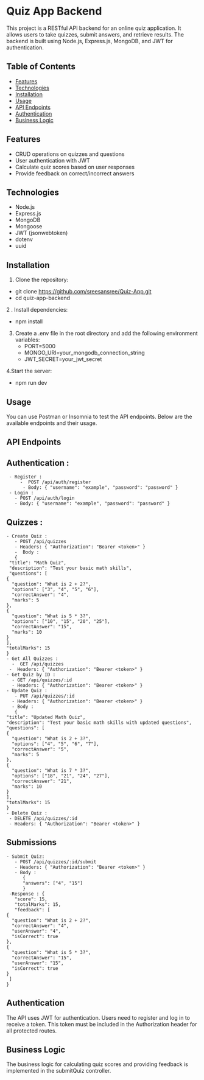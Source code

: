 # Quiz App Backend

This project is a RESTful API backend for an online quiz application. It allows users to take quizzes, submit answers, and retrieve results. The backend is built using Node.js, Express.js, MongoDB, and JWT for authentication.

## Table of Contents

- [Features](#features)
- [Technologies](#technologies)
- [Installation](#installation)
- [Usage](#usage)
- [API Endpoints](#api-endpoints)
- [Authentication](#authentication)
- [Business Logic](#business-logic)

## Features

- CRUD operations on quizzes and questions
- User authentication with JWT
- Calculate quiz scores based on user responses
- Provide feedback on correct/incorrect answers

## Technologies

- Node.js
- Express.js
- MongoDB
- Mongoose
- JWT (jsonwebtoken)
- dotenv
- uuid

## Installation
1. Clone the repository:
  - git clone https://github.com/sreesansree/Quiz-App.git
  - cd quiz-app-backend
   
2 . Install dependencies:
  - npm install
     
3. Create a .env file in the root directory and add the following environment variables:
   - PORT=5000
   - MONGO_URI=your_mongodb_connection_string
   - JWT_SECRET=your_jwt_secret
   
4.Start the server:
  - npm run dev

## Usage 
You can use Postman or Insomnia to test the API endpoints. Below are the available endpoints and their usage.

## API Endpoints  
## Authentication :
     - Register : 
         -  POST /api/auth/register
          - Body: { "username": "example", "password": "password" }
     - Login : 
       - POST /api/auth/login
       - Body: { "username": "example", "password": "password" }
 ## Quizzes : 
    - Create Quiz :
       - POST /api/quizzes
       - Headers: { "Authorization": "Bearer <token>" }
       -  Body :
       {
     "title": "Math Quiz",
     "description": "Test your basic math skills",
     "questions": [
    {
      "question": "What is 2 + 2?",
      "options": ["3", "4", "5", "6"],
      "correctAnswer": "4",
      "marks": 5
    },
    {
      "question": "What is 5 * 3?",
      "options": ["10", "15", "20", "25"],
      "correctAnswer": "15",
      "marks": 10
    }
    ],
    "totalMarks": 15
    }
    - Get All Quizzes :
      -  GET /api/quizzes
     -  Headers: { "Authorization": "Bearer <token>" }  
    - Get Quiz by ID : 
      - GET /api/quizzes/:id
      - Headers: { "Authorization": "Bearer <token>" }
    - Update Quiz :
       - PUT /api/quizzes/:id
      - Headers: { "Authorization": "Bearer <token>" }
      - Body :
       {
    "title": "Updated Math Quiz",
    "description": "Test your basic math skills with updated questions",
    "questions": [
    {
      "question": "What is 2 + 3?",
      "options": ["4", "5", "6", "7"],
      "correctAnswer": "5",
      "marks": 5
    },
    {
      "question": "What is 7 * 3?",
      "options": ["18", "21", "24", "27"],
      "correctAnswer": "21",
      "marks": 10
    }
    ],
    "totalMarks": 15
    }
    - Delete Quiz :
     - DELETE /api/quizzes/:id
     - Headers: { "Authorization": "Bearer <token>" }


## Submissions
    - Submit Quiz:
       - POST /api/quizzes/:id/submit
       - Headers: { "Authorization": "Bearer <token>" }
       - Body : 
          {
          "answers": ["4", "15"]
          }
     -Response : {
       "score": 15,
       "totalMarks": 15,
       "feedback": [
    {
      "question": "What is 2 + 2?",
      "correctAnswer": "4",
      "userAnswer": "4",
      "isCorrect": true
    },
    {
      "question": "What is 5 * 3?",
      "correctAnswer": "15",
      "userAnswer": "15",
      "isCorrect": true
    }
     ] 
    }

## Authentication 
The API uses JWT for authentication. Users need to register and log in to receive a token. This token must be included in the Authorization header for all protected routes.

## Business Logic
The business logic for calculating quiz scores and providing feedback is implemented in the submitQuiz controller.


